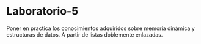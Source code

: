 # Laboratorio-5
Poner en practica los conocimientos adquiridos sobre memoria dinámica y estructuras de datos.  A partir de listas doblemente enlazadas.
